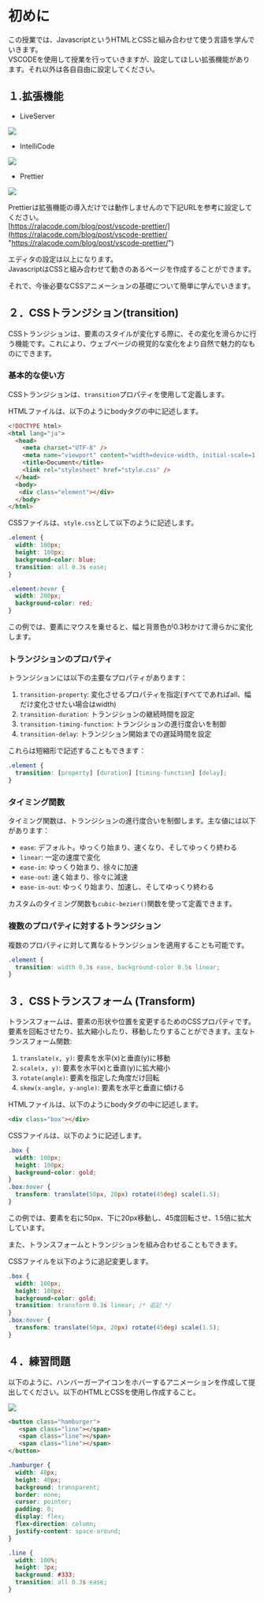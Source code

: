 # 初めに

この授業では、JavascriptというHTMLとCSSと組み合わせて使う言語を学んでいきます。  
VSCODEを使用して授業を行っていきますが、設定してほしい拡張機能があります。それ以外は各自自由に設定してください。  
  

## １.拡張機能

  

- LiveServer

  

![](https://github.com/dhanafusa/Js/blob/main/%E3%82%B9%E3%82%AF%E3%83%AA%E3%83%BC%E3%83%B3%E3%82%B7%E3%83%A7%E3%83%83%E3%83%88%202024-09-24%20131424.png)  

  

- IntelliCode  
  

![](https://github.com/dhanafusa/Js/blob/main/%E3%82%B9%E3%82%AF%E3%83%AA%E3%83%BC%E3%83%B3%E3%82%B7%E3%83%A7%E3%83%83%E3%83%88%202024-09-24%20131544.png)  

  

- Prettier

  

![](https://github.com/dhanafusa/Js/blob/main/%E3%82%B9%E3%82%AF%E3%83%AA%E3%83%BC%E3%83%B3%E3%82%B7%E3%83%A7%E3%83%83%E3%83%88%202024-09-24%20131642.png)  

Prettierは拡張機能の導入だけでは動作しませんので下記URLを参考に設定してください。  
[https://ralacode.com/blog/post/vscode-prettier/](https://ralacode.com/blog/post/vscode-prettier/ "https://ralacode.com/blog/post/vscode-prettier/")  

  

エディタの設定は以上になります。  
JavascriptはCSSと組み合わせて動きのあるページを作成することができます。

それで、今後必要なCSSアニメーションの基礎について簡単に学んでいきます。

  

## ２．CSSトランジション(transition)

CSSトランジションは、要素のスタイルが変化する際に、その変化を滑らかに行う機能です。これにより、ウェブページの視覚的な変化をより自然で魅力的なものにできます。

  

### 基本的な使い方

CSSトランジションは、`transition`プロパティを使用して定義します。

  

HTMLファイルは、以下のようにbodyタグの中に記述します。

``` html
<!DOCTYPE html>
<html lang="ja">
  <head>
    <meta charset="UTF-8" />
    <meta name="viewport" content="width=device-width, initial-scale=1.0" />
    <title>Document</title>
    <link rel="stylesheet" href="style.css" />
  </head>
  <body> 
   <div class="element"></div>
  </body>
</html>
```

  

CSSファイルは、`style.css`として以下のように記述します。

``` css
.element {
  width: 100px;
  height: 100px;
  background-color: blue;
  transition: all 0.3s ease;
}

.element:hover {
  width: 200px;
  background-color: red;
}
```

この例では、要素にマウスを乗せると、幅と背景色が0.3秒かけて滑らかに変化します。

  

### トランジションのプロパティ

トランジションには以下の主要なプロパティがあります：

1. `transition-property`: 変化させるプロパティを指定(すべてであればall、幅だけ変化させたい場合はwidth)
2. `transition-duration`: トランジションの継続時間を設定
3. `transition-timing-function`: トランジションの進行度合いを制御
4. `transition-delay`: トランジション開始までの遅延時間を設定

これらは短縮形で記述することもできます：

  

``` css
.element {
  transition: [property] [duration] [timing-function] [delay];
}
```

  

### タイミング関数

タイミング関数は、トランジションの進行度合いを制御します。主な値には以下があります：

- `ease`: デフォルト。ゆっくり始まり、速くなり、そしてゆっくり終わる
- `linear`: 一定の速度で変化
- `ease-in`: ゆっくり始まり、徐々に加速
- `ease-out`: 速く始まり、徐々に減速
- `ease-in-out`: ゆっくり始まり、加速し、そしてゆっくり終わる

カスタムのタイミング関数も`cubic-bezier()`関数を使って定義できます。

  

### 複数のプロパティに対するトランジション

複数のプロパティに対して異なるトランジションを適用することも可能です。

  

``` css
.element {
  transition: width 0.3s ease, background-color 0.5s linear;
}
```

  

  

## ３．CSSトランスフォーム (Transform)

トランスフォームは、要素の形状や位置を変更するためのCSSプロパティです。要素を回転させたり、拡大縮小したり、移動したりすることができます。主なトランスフォーム関数:

1. `translate(x, y)`: 要素を水平(x)と垂直(y)に移動
2. `scale(x, y)`: 要素を水平(x)と垂直(y)に拡大縮小
3. `rotate(angle)`: 要素を指定した角度だけ回転
4. `skew(x-angle, y-angle)`: 要素を水平と垂直に傾ける

  

HTMLファイルは、以下のようにbodyタグの中に記述します。

``` html
<div class="box"></div>
```

  

CSSファイルは、以下のように記述します。

``` css
.box {
  width: 100px;
  height: 100px;
  background-color: gold;
}
.box:hover {
  transform: translate(50px, 20px) rotate(45deg) scale(1.5);
}
```

この例では、要素を右に50px、下に20px移動し、45度回転させ、1.5倍に拡大しています。  
  
また、トランスフォームとトランジションを組み合わせることもできます。

CSSファイルを以下のように追記変更します。

  

``` css
.box {
  width: 100px;
  height: 100px;
  background-color: gold;
  transition: transform 0.3s linear; /* 追記 */
}
.box:hover {
  transform: translate(50px, 20px) rotate(45deg) scale(1.5);
}
```

  

  

## ４．練習問題

  

以下のように、ハンバーガーアイコンをホバーするアニメーションを作成して提出してください。以下のHTMLとCSSを使用し作成すること。

  

![](https://github.com/dhanafusa/Js/blob/main/chrome-capture-2024-9-24.gif)  

  

``` html
<button class="hamburger">
   <span class="line"></span>
   <span class="line"></span>
   <span class="line"></span>
</button>
```

  

``` css
.hamburger {
  width: 40px;
  height: 40px;
  background: transparent;
  border: none;
  cursor: pointer;
  padding: 0;
  display: flex;
  flex-direction: column;
  justify-content: space-around;
}

.line {
  width: 100%;
  height: 3px;
  background: #333;
  transition: all 0.3s ease;
}
```
